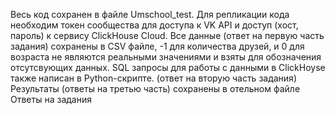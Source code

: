 Весь код сохранен в файле Umschool_test. Для репликации кода необходим токен сообщества для доступа к VK API и доступ (хост, пароль) к сервису ClickHouse Cloud. 
Все данные (ответ на первую часть задания) сохранены в CSV файле, -1 для количества друзей, и 0  для возраста не являются реальными значениями и взяты для обозначения отсутсвующих данных.
SQL запросы для работы с данными в ClickHoyse также написан в Python-скрипте. (ответ на вторую часть задания)
Результаты (ответы на третью часть) сохранены в отельном файле Ответы на задания
